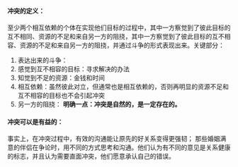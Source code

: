 #### 冲突的定义：
至少两个相互依赖的个体在实现他们目标的过程中，其中一方察觉到了彼此目标的互不相同、资源的不足和来自另一方的阻挠，其中一方察觉到了彼此目标的互不相容、资源的不足和来自另一方的阻挠，并通过斗争的形式表现出来。关键部分：
1. 表达出来的斗争：
2. 感觉到互不相容的目标：寻求解决的办法
3. 知觉到不足的资源：金钱和时间
4. 相互依赖：虽然彼此对立，但通常也是相互依赖的，否则再明显的资源不足和互不相容的目标也不会引起冲突
5. 另一方的阻挠：
**明确一点：冲突是自然的，是一定存在的。**
#### 冲突可以是有益的：
事实上，在冲突过程中，有效的沟通能让原先的好关系变得更强韧；
那些婚姻满意的伴侣在争论时，用不同的方式思考和沟通。他们认为有不同的意见是关系健康的标志，并且认为需要直面冲突，他们愿意承认自己的错误。
